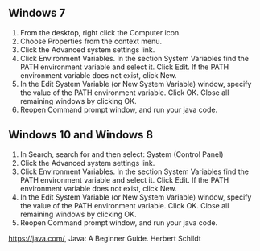 ## Windows 7
1. From the desktop, right click the Computer icon.
2. Choose Properties from the context menu.
3. Click the Advanced system settings link.
4. Click Environment Variables. In the section System Variables find the PATH environment variable and select it. Click Edit. If the PATH environment variable does not exist, click New.
5. In the Edit System Variable (or New System Variable) window, specify the value of the PATH environment variable. Click OK. Close all remaining windows by clicking OK.
6. Reopen Command prompt window, and run your java code.

## Windows 10 and Windows 8
1. In Search, search for and then select: System (Control Panel)
2. Click the Advanced system settings link.
3. Click Environment Variables. In the section System Variables find the PATH environment variable and select it. Click Edit. If the PATH environment variable does not exist, click New.
4. In the Edit System Variable (or New System Variable) window, specify the value of the PATH environment variable. Click OK. Close all remaining windows by clicking OK.
5. Reopen Command prompt window, and run your java code.

https://java.com/, Java: A Beginner Guide. Herbert Schildt
